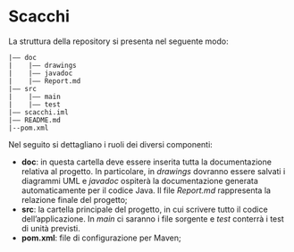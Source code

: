 # Scacchi

La struttura della repository si presenta nel seguente modo:
```
|–– doc
|    |–– drawings
|    |–– javadoc 
|    |–– Report.md
|–– src
|    |–– main
|    |–– test
|–– scacchi.iml
|–– README.md
|--pom.xml
```

Nel seguito si dettagliano i ruoli dei diversi componenti:
- **doc**: in questa cartella deve essere inserita tutta la documentazione relativa al progetto. In particolare, in *drawings* dovranno essere salvati i diagrammi UML e *javadoc* ospiterà la documentazione generata automaticamente per il codice Java. Il file *Report.md* rappresenta la relazione finale del progetto;
- **src**: la cartella principale del progetto, in cui scrivere tutto il codice dell’applicazione. In *main* ci saranno i file sorgente e *test* conterrà i test di unità previsti.
- **pom.xml**: file di configurazione per Maven;
